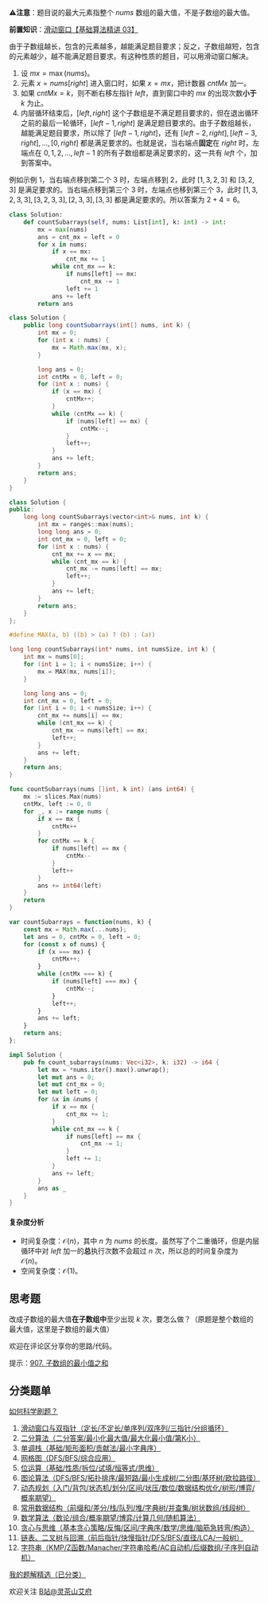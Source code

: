 ⚠**注意**：题目说的最大元素指整个 $\textit{nums}$ 数组的最大值，不是子数组的最大值。

**前置知识**：[滑动窗口【基础算法精讲 03】](https://www.bilibili.com/video/BV1hd4y1r7Gq/)

由于子数组越长，包含的元素越多，越能满足题目要求；反之，子数组越短，包含的元素越少，越不能满足题目要求。有这种性质的题目，可以用滑动窗口解决。

1. 设 $\textit{mx} = \max(\textit{nums})$。
2. 元素 $x=\textit{nums}[\textit{right}]$ 进入窗口时，如果 $x=\textit{mx}$，把计数器 $\textit{cntMx}$ 加一。
3. 如果 $\textit{cntMx}=k$，则不断右移左指针 $\textit{left}$，直到窗口中的 $\textit{mx}$ 的出现次数**小于** $k$ 为止。
4. 内层循环结束后，$[\textit{left},\textit{right}]$ 这个子数组是不满足题目要求的，但在退出循环之前的最后一轮循环，$[\textit{left}-1,\textit{right}]$ 是满足题目要求的。由于子数组越长，越能满足题目要求，所以除了 $[\textit{left}-1,\textit{right}]$，还有 $[\textit{left}-2,\textit{right}],[\textit{left}-3,\textit{right}],\ldots,[0,\textit{right}]$ 都是满足要求的。也就是说，当右端点**固定**在 $\textit{right}$ 时，左端点在 $0,1,2,\ldots,\textit{left}-1$ 的所有子数组都是满足要求的，这一共有 $\textit{left}$ 个，加到答案中。

例如示例 1，当右端点移到第二个 $3$ 时，左端点移到 $2$，此时 $[1,3,2,3]$ 和 $[3,2,3]$ 是满足要求的。当右端点移到第三个 $3$ 时，左端点也移到第三个 $3$，此时 $[1,3,2,3,3], [3,2,3,3], [2,3,3], [3,3]$ 都是满足要求的。所以答案为 $2+4=6$。

```py [sol-Python3]
class Solution:
    def countSubarrays(self, nums: List[int], k: int) -> int:
        mx = max(nums)
        ans = cnt_mx = left = 0
        for x in nums:
            if x == mx:
                cnt_mx += 1
            while cnt_mx == k:
                if nums[left] == mx:
                    cnt_mx -= 1
                left += 1
            ans += left
        return ans
```

```java [sol-Java]
class Solution {
    public long countSubarrays(int[] nums, int k) {
        int mx = 0;
        for (int x : nums) {
            mx = Math.max(mx, x);
        }

        long ans = 0;
        int cntMx = 0, left = 0;
        for (int x : nums) {
            if (x == mx) {
                cntMx++;
            }
            while (cntMx == k) {
                if (nums[left] == mx) {
                    cntMx--;
                }
                left++;
            }
            ans += left;
        }
        return ans;
    }
}
```

```cpp [sol-C++]
class Solution {
public:
    long long countSubarrays(vector<int>& nums, int k) {
        int mx = ranges::max(nums);
        long long ans = 0;
        int cnt_mx = 0, left = 0;
        for (int x : nums) {
            cnt_mx += x == mx;
            while (cnt_mx == k) {
                cnt_mx -= nums[left] == mx;
                left++;
            }
            ans += left;
        }
        return ans;
    }
};
```

```c [sol-C]
#define MAX(a, b) ((b) > (a) ? (b) : (a))

long long countSubarrays(int* nums, int numsSize, int k) {
    int mx = nums[0];
    for (int i = 1; i < numsSize; i++) {
        mx = MAX(mx, nums[i]);
    }

    long long ans = 0;
    int cnt_mx = 0, left = 0;
    for (int i = 0; i < numsSize; i++) {
        cnt_mx += nums[i] == mx;
        while (cnt_mx == k) {
            cnt_mx -= nums[left] == mx;
            left++;
        }
        ans += left;
    }
    return ans;
}
```

```go [sol-Go]
func countSubarrays(nums []int, k int) (ans int64) {
	mx := slices.Max(nums)
	cntMx, left := 0, 0
	for _, x := range nums {
		if x == mx {
			cntMx++
		}
		for cntMx == k {
			if nums[left] == mx {
				cntMx--
			}
			left++
		}
		ans += int64(left)
	}
	return
}
```

```js [sol-JavaScript]
var countSubarrays = function(nums, k) {
    const mx = Math.max(...nums);
    let ans = 0, cntMx = 0, left = 0;
    for (const x of nums) {
        if (x === mx) {
            cntMx++;
        }
        while (cntMx === k) {
            if (nums[left] === mx) {
                cntMx--;
            }
            left++;
        }
        ans += left;
    }
    return ans;
};
```

```rust [sol-Rust]
impl Solution {
    pub fn count_subarrays(nums: Vec<i32>, k: i32) -> i64 {
        let mx = *nums.iter().max().unwrap();
        let mut ans = 0;
        let mut cnt_mx = 0;
        let mut left = 0;
        for &x in &nums {
            if x == mx {
                cnt_mx += 1;
            }
            while cnt_mx == k {
                if nums[left] == mx {
                    cnt_mx -= 1;
                }
                left += 1;
            }
            ans += left;
        }
        ans as _
    }
}
```

#### 复杂度分析

- 时间复杂度：$\mathcal{O}(n)$，其中 $n$ 为 $\textit{nums}$ 的长度。虽然写了个二重循环，但是内层循环中对 $\textit{left}$ 加一的**总**执行次数不会超过 $n$ 次，所以总的时间复杂度为 $\mathcal{O}(n)$。
- 空间复杂度：$\mathcal{O}(1)$。

## 思考题

改成子数组的最大值**在子数组中**至少出现 $k$ 次，要怎么做？（原题是整个数组的最大值，这里是子数组的最大值）

欢迎在评论区分享你的思路/代码。

提示：[907. 子数组的最小值之和](https://leetcode.cn/problems/sum-of-subarray-minimums/)

## 分类题单

[如何科学刷题？](https://leetcode.cn/circle/discuss/RvFUtj/)

1. [滑动窗口与双指针（定长/不定长/单序列/双序列/三指针/分组循环）](https://leetcode.cn/circle/discuss/0viNMK/)
2. [二分算法（二分答案/最小化最大值/最大化最小值/第K小）](https://leetcode.cn/circle/discuss/SqopEo/)
3. [单调栈（基础/矩形面积/贡献法/最小字典序）](https://leetcode.cn/circle/discuss/9oZFK9/)
4. [网格图（DFS/BFS/综合应用）](https://leetcode.cn/circle/discuss/YiXPXW/)
5. [位运算（基础/性质/拆位/试填/恒等式/思维）](https://leetcode.cn/circle/discuss/dHn9Vk/)
6. [图论算法（DFS/BFS/拓扑排序/最短路/最小生成树/二分图/基环树/欧拉路径）](https://leetcode.cn/circle/discuss/01LUak/)
7. [动态规划（入门/背包/状态机/划分/区间/状压/数位/数据结构优化/树形/博弈/概率期望）](https://leetcode.cn/circle/discuss/tXLS3i/)
8. [常用数据结构（前缀和/差分/栈/队列/堆/字典树/并查集/树状数组/线段树）](https://leetcode.cn/circle/discuss/mOr1u6/)
9. [数学算法（数论/组合/概率期望/博弈/计算几何/随机算法）](https://leetcode.cn/circle/discuss/IYT3ss/)
10. [贪心与思维（基本贪心策略/反悔/区间/字典序/数学/思维/脑筋急转弯/构造）](https://leetcode.cn/circle/discuss/g6KTKL/)
11. [链表、二叉树与回溯（前后指针/快慢指针/DFS/BFS/直径/LCA/一般树）](https://leetcode.cn/circle/discuss/K0n2gO/)
12. [字符串（KMP/Z函数/Manacher/字符串哈希/AC自动机/后缀数组/子序列自动机）](https://leetcode.cn/circle/discuss/SJFwQI/)

[我的题解精选（已分类）](https://github.com/EndlessCheng/codeforces-go/blob/master/leetcode/SOLUTIONS.md)

欢迎关注 [B站@灵茶山艾府](https://space.bilibili.com/206214)
